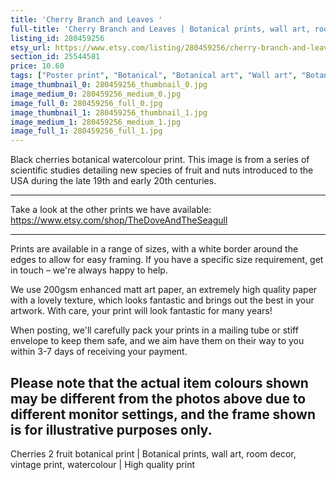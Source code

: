 ```yaml
---
title: 'Cherry Branch and Leaves '
full-title: 'Cherry Branch and Leaves | Botanical prints, wall art, room decor, vintage print, watercolour | High quality print'
listing_id: 280459256
etsy_url: https://www.etsy.com/listing/280459256/cherry-branch-and-leaves-botanical?utm_source=site&utm_medium=api&utm_campaign=api
section_id: 25544581
price: 10.60
tags: ["Poster print", "Botanical", "Botanical art", "Wall art", "Botanical poster", "Vintage", "Plant", "Watercolour", "Fruit", "Vintage print", "Cherries", "High quality print", "USDA Pomological"]
image_thumbnail_0: 280459256_thumbnail_0.jpg
image_medium_0: 280459256_medium_0.jpg
image_full_0: 280459256_full_0.jpg
image_thumbnail_1: 280459256_thumbnail_1.jpg
image_medium_1: 280459256_medium_1.jpg
image_full_1: 280459256_full_1.jpg
---
```

Black cherries botanical watercolour print. This image is from a series of scientific studies detailing new species of fruit and nuts introduced to the USA during the late 19th and early 20th centuries.

---

Take a look at the other prints we have available:
https://www.etsy.com/shop/TheDoveAndTheSeagull

---

Prints are available in a range of sizes, with a white border around the edges to allow for easy framing. If you have a specific size requirement, get in touch – we&#39;re always happy to help.

We use 200gsm enhanced matt art paper, an extremely high quality paper with a lovely texture, which looks fantastic and brings out the best in your artwork. With care, your print will look fantastic for many years!

When posting, we&#39;ll carefully pack your prints in a mailing tube or stiff envelope to keep them safe, and we aim have them on their way to you within 3-7 days of receiving your payment.

Please note that the actual item colours shown may be different from the photos above due to different monitor settings, and the frame shown is for illustrative purposes only.
---

Cherries 2 fruit botanical print | Botanical prints, wall art, room decor, vintage print, watercolour | High quality print

